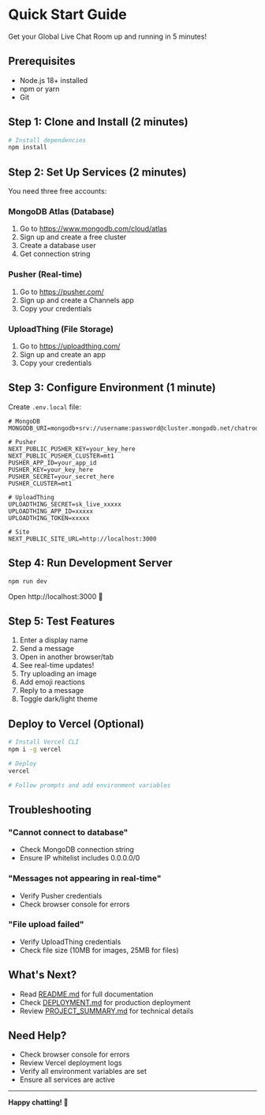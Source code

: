 # Quick Start Guide

Get your Global Live Chat Room up and running in 5 minutes!

## Prerequisites

- Node.js 18+ installed
- npm or yarn
- Git

## Step 1: Clone and Install (2 minutes)

```bash
# Install dependencies
npm install
```

## Step 2: Set Up Services (2 minutes)

You need three free accounts:

### MongoDB Atlas (Database)
1. Go to https://www.mongodb.com/cloud/atlas
2. Sign up and create a free cluster
3. Create a database user
4. Get connection string

### Pusher (Real-time)
1. Go to https://pusher.com/
2. Sign up and create a Channels app
3. Copy your credentials

### UploadThing (File Storage)
1. Go to https://uploadthing.com/
2. Sign up and create an app
3. Copy your credentials

## Step 3: Configure Environment (1 minute)

Create `.env.local` file:

```env
# MongoDB
MONGODB_URI=mongodb+srv://username:password@cluster.mongodb.net/chatroom

# Pusher
NEXT_PUBLIC_PUSHER_KEY=your_key_here
NEXT_PUBLIC_PUSHER_CLUSTER=mt1
PUSHER_APP_ID=your_app_id
PUSHER_KEY=your_key_here
PUSHER_SECRET=your_secret_here
PUSHER_CLUSTER=mt1

# UploadThing
UPLOADTHING_SECRET=sk_live_xxxxx
UPLOADTHING_APP_ID=xxxxx
UPLOADTHING_TOKEN=xxxxx

# Site
NEXT_PUBLIC_SITE_URL=http://localhost:3000
```

## Step 4: Run Development Server

```bash
npm run dev
```

Open http://localhost:3000 🎉

## Step 5: Test Features

1. Enter a display name
2. Send a message
3. Open in another browser/tab
4. See real-time updates!
5. Try uploading an image
6. Add emoji reactions
7. Reply to a message
8. Toggle dark/light theme

## Deploy to Vercel (Optional)

```bash
# Install Vercel CLI
npm i -g vercel

# Deploy
vercel

# Follow prompts and add environment variables
```

## Troubleshooting

### "Cannot connect to database"
- Check MongoDB connection string
- Ensure IP whitelist includes 0.0.0.0/0

### "Messages not appearing in real-time"
- Verify Pusher credentials
- Check browser console for errors

### "File upload failed"
- Verify UploadThing credentials
- Check file size (10MB for images, 25MB for files)

## What's Next?

- Read [README.md](README.md) for full documentation
- Check [DEPLOYMENT.md](DEPLOYMENT.md) for production deployment
- Review [PROJECT_SUMMARY.md](PROJECT_SUMMARY.md) for technical details

## Need Help?

- Check browser console for errors
- Review Vercel deployment logs
- Verify all environment variables are set
- Ensure all services are active

---

**Happy chatting! 💬**
